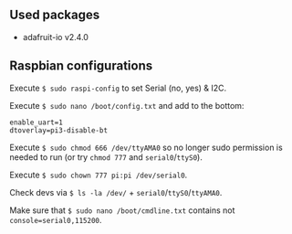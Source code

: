 ## Used packages
- adafruit-io v2.4.0


## Raspbian configurations
Execute ```$ sudo raspi-config``` to set Serial (no, yes) & I2C.



Execute ```$ sudo nano /boot/config.txt``` and add to the bottom:

```
enable_uart=1
dtoverlay=pi3-disable-bt
```



Execute ```$ sudo chmod 666 /dev/ttyAMA0``` so no longer sudo permission is needed to run (or try ```chmod 777``` and ```serial0```/```ttyS0```).

Execute ```$ sudo chown 777 pi:pi /dev/serial0```.

Check devs via ```$ ls -la /dev/``` + ```serial0```/```ttyS0```/```ttyAMA0```.



Make sure that ```$ sudo nano /boot/cmdline.txt``` contains not ```console=serial0,115200```.
